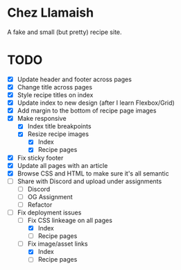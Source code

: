 # Chez Llamaish

A fake and small (but pretty) recipe site.

# TODO

- [X] Update header and footer across pages
- [X] Change title across pages
- [X] Style recipe titles on index
- [X] Update index to new design (after I learn Flexbox/Grid)
- [X] Add margin to the bottom of recipe page images
- [X] Make responsive
   - [X] Index title breakpoints
   - [X] Resize recipe images
      - [X] Index
      - [X] Recipe pages
- [X] Fix sticky footer
- [X] Update all pages with an article
- [X] Browse CSS and HTML to make sure it's all semantic
- [ ] Share with Discord and upload under assignments
   - [ ] Discord
   - [ ] OG Assignment
   - [ ] Refactor
- [ ] Fix deployment issues
   - [ ] Fix CSS linkeage on all pages
      - [X] Index
      - [ ] Recipe pages
   - [ ] Fix image/asset links 
      - [X] Index
      - [ ] Recipe pages
